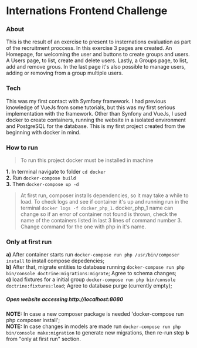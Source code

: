 # Internations Frontend Challenge
### About 

This is the result of an exercise to present to insternations evaluation as part of the recruitment proccess. In this exercise 3 pages are created. An Homepage, for welcoming the user and buttons to create groups and users. A Users page, to list, create and delete users. Lastly, a Groups page, to list, add and remove grous. In the last page it's also possible to manage users, adding or removing from a group multiple users. 

### Tech

This was my first contact with Symfony framework. I had previous knowledge of VueJs from some tutorials, but this was my first serious implementation with the framework. Other than Synfony and VueJs, I used docker to create containers, running the website in a isolated environment and PostgreSQL for the database. This is my first project created from the beginning with docker in mind.

### How to run  
>To run this project docker must be installed in machine
    
**1.** In terminal navigate to folder `cd docker`\
**2.** Run `docker-compose build`\
**3.** Then `docker-compose up -d`
    
>At first run, composer installs dependencies, so it may take a while to load. To check logs and see if container it's up and running run in the terminal `docker logs -f docker_php_1`. docker_php_1 name can change so if an error of container not found is thrown, check the name of the containers listed in last 3 lines of command number 3. Change command for the one with php in it's name. 


### Only at first run
**a)** After container starts run `docker-compose run php /usr/bin/composer install` to install compose depedencies;\
**b)** After that, migrate entities to database running `docker-compose run php bin/console doctrine:migrations:migrate`; Agree to schema changes;\
**c)** load fixtures for a initial group `docker-compose run php bin/console doctrine:fixtures:load`; Agree to database purge (currently empty);

##### Open website accessing http://localhost:8080  

**NOTE:** In case a new composer package is needed 'docker-compose run php composer install';\
**NOTE:** In case changes in models are made run `docker-compose run php bin/console make:migration` to generate new migrations, then re-run step **b** from "only at first run" section.
